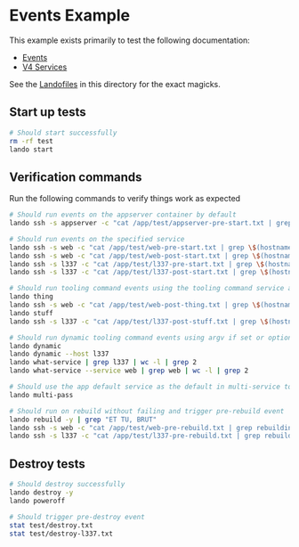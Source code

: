 Events Example
==============

This example exists primarily to test the following documentation:

* [Events](http://docs.devwithlando.io/config/events.html)
* [V4 Services](https://docs.lando.dev/core/v4/landofile/services.html)

See the [Landofiles](http://docs.devwithlando.io/config/lando.html) in this directory for the exact magicks.

Start up tests
--------------

```bash
# Should start successfully
rm -rf test
lando start
```

Verification commands
---------------------

Run the following commands to verify things work as expected

```bash
# Should run events on the appserver container by default
lando ssh -s appserver -c "cat /app/test/appserver-pre-start.txt | grep \$(hostname -s)"

# Should run events on the specified service
lando ssh -s web -c "cat /app/test/web-pre-start.txt | grep \$(hostname -s)"
lando ssh -s web -c "cat /app/test/web-post-start.txt | grep \$(hostname -s)"
lando ssh -s l337 -c "cat /app/test/l337-pre-start.txt | grep \$(hostname -s)"
lando ssh -s l337 -c "cat /app/test/l337-post-start.txt | grep \$(hostname -s)"

# Should run tooling command events using the tooling command service as the default
lando thing
lando ssh -s web -c "cat /app/test/web-post-thing.txt | grep \$(hostname -s)"
lando stuff
lando ssh -s l337 -c "cat /app/test/l337-post-stuff.txt | grep \$(hostname -s)"

# Should run dynamic tooling command events using argv if set or option default otherwise
lando dynamic
lando dynamic --host l337
lando what-service | grep l337 | wc -l | grep 2
lando what-service --service web | grep web | wc -l | grep 2

# Should use the app default service as the default in multi-service tooling
lando multi-pass

# Should run on rebuild without failing and trigger pre-rebuild event
lando rebuild -y | grep "ET TU, BRUT"
lando ssh -s web -c "cat /app/test/web-pre-rebuild.txt | grep rebuilding"
lando ssh -s l337 -c "cat /app/test/l337-pre-rebuild.txt | grep rebuilding"
```

Destroy tests
-------------

```bash
# Should destroy successfully
lando destroy -y
lando poweroff

# Should trigger pre-destroy event
stat test/destroy.txt
stat test/destroy-l337.txt
```
